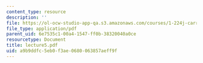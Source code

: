 ```yaml
---
content_type: resource
description: ''
file: https://ol-ocw-studio-app-qa.s3.amazonaws.com/courses/1-224j-carrier-systems-fall-2003/a9b9ddfc5eb0f3ae0680063857aeff9f_lecture5.pdf
file_type: application/pdf
parent_uid: 6e7535c1-00a4-1547-ff0b-38320040a0ce
resourcetype: Document
title: lecture5.pdf
uid: a9b9ddfc-5eb0-f3ae-0680-063857aeff9f
---
```

